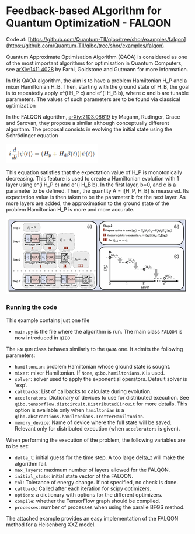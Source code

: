 # Feedback-based ALgorithm for Quantum OptimizatioN - FALQON

Code at: [https://github.com/Quantum-TII/qibo/tree/shor/examples/falqon](https://github.com/Quantum-TII/qibo/tree/shor/examples/falqon)

Quantum Approximate Optimisation Algorithm (QAOA) is considered as one of the most important algorithms for optimisation in Quantum Computers, see [arXiv:1411.4028](https://arxiv.org/abs/1411.4028) by Farhi, Goldstone and Gutmann for more information. 

In this QAOA algorithm, the aim is to have a problem Hamiltonian H_P and a mixer Hamiltonian H_B. Then, starting with the ground state of H_B, the goal is to repeatedly apply e^(i H_P c) and e^(i H_B b), where c and b are tunable parameters. The values of such parameters are to be found via classical optimization

In the FALQON algorithm, [arXiv:2103.08619](https://arxiv.org/abs/2103.08619) by Magann, Rudinger, Grace and Sarovan, they propose a similar although conceptually different algorithm. The proposal consists in evolving the initial state using the Schrödinger equation

![schrodingerequation](images/schrodinger_equation.png)

This equation satisfies that the expectation value of H_P is monotonically decreasing. This feature is used to create a Hamiltonian evolution with 1 layer using  e^(i H_P c) and e^(i H_B b). In the first layer, b=0, and c is a parameter to be defined. Then, the quantity A = i[H_P, H_B] is measured. Its expectation value is then taken to be the parameter b for the next layer. As more layers are added, the 
approximation to the ground state of the problem Hamiltonian H_P is more and more accurate. 

![scheme](images/scheme.png)

### Running the code

This example contains just one file
- `main.py` is the file where the algorithm is run. The main class `FALQON` is now introduced in `QIBO`

The `FALQON` class behaves similarly to the `QAOA` one. It admits the following parameters:
- `hamiltonian`: problem Hamiltonian
            whose ground state is sought. 
- `mixer`: mixer Hamiltonian.
            If ``None``, `qibo.hamiltonians.X` is used.
- `solver`: solver used to apply the exponential operators.
            Default solver is 'exp'.
- `callbacks`: List of callbacks to calculate during evolution.
- `accelerators`: Dictionary of devices to use for distributed
            execution. See `qibo.tensorflow.distcircuit.DistributedCircuit`
            for more details. This option is available only when ``hamiltonian``
            is a `qibo.abstractions.hamiltonians.TrotterHamiltonian`.
- `memory_device`: Name of device where the full state will be saved.
            Relevant only for distributed execution (when ``accelerators`` is
            given).

When performing the execution of the problem, the following variables are to be set:

- `delta_t`: initial guess for the time step. A too large delta_t will make the algorithm fail.
- `max_layers`: maximum number of layers allowed for the FALQON.
- `initial_state`: initial state vector of the FALQON.
- `tol`: Tolerance of energy change. If not specified, no check is done. 
- `callback`: Called after each iteration for scipy optimizers.
- `options`: a dictionary with options for the different optimizers.
- `compile`: whether the TensorFlow graph should be compiled.
- `processes`: number of processes when using the paralle BFGS method.

The attached example provides an easy implementation of the FALQON method for a Heisenberg XXZ model.
